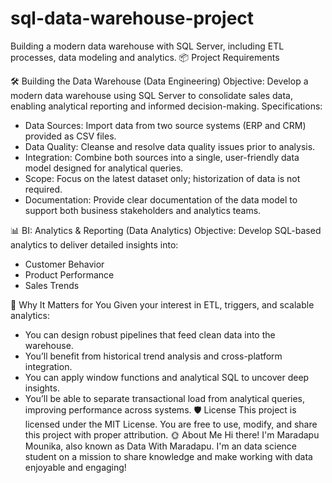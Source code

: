 # sql-data-warehouse-project
Building a modern data warehouse with SQL Server, including ETL processes, data modeling and analytics.
📦 Project Requirements

🛠️ Building the Data Warehouse (Data Engineering)
Objective:
Develop a modern data warehouse using SQL Server to consolidate sales data, enabling analytical reporting and informed decision-making.
Specifications:
- Data Sources: Import data from two source systems (ERP and CRM) provided as CSV files.
- Data Quality: Cleanse and resolve data quality issues prior to analysis.
- Integration: Combine both sources into a single, user-friendly data model designed for analytical queries.
- Scope: Focus on the latest dataset only; historization of data is not required.
- Documentation: Provide clear documentation of the data model to support both business stakeholders and analytics teams.

📊 BI: Analytics & Reporting (Data Analytics)
Objective:
Develop SQL-based analytics to deliver detailed insights into:
- Customer Behavior
- Product Performance
- Sales Trends

🚀 Why It Matters for You
Given your interest in ETL, triggers, and scalable analytics:
- You can design robust pipelines that feed clean data into the warehouse.
- You’ll benefit from historical trend analysis and cross-platform integration.
- You can apply window functions and analytical SQL to uncover deep insights.
- You’ll be able to separate transactional load from analytical queries, improving performance across systems.
🛡️ License
This project is licensed under the MIT License.
You are free to use, modify, and share this project with proper attribution.
🌞 About Me
Hi there! I'm Maradapu Mounika, also known as Data With Maradapu.
I'm an data science student on a mission to share knowledge and make working with data enjoyable and engaging!




